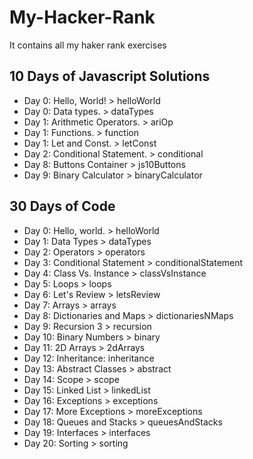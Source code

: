 # My-Hacker-Rank
It contains all my haker rank exercises

## 10 Days of Javascript Solutions
- Day 0: Hello, World! > helloWorld 
- Day 0: Data types. > dataTypes
- Day 1: Arithmetic Operators. > ariOp
- Day 1: Functions. > function
- Day 1: Let and Const. > letConst
- Day 2: Conditional Statement. > conditional
- Day 8: Buttons Container > js10Buttons
- Day 9: Binary Calculator > binaryCalculator

## 30 Days of Code
- Day 0: Hello, world. > helloWorld
- Day 1: Data Types > dataTypes
- Day 2: Operators > operators
- Day 3: Conditional Statement > conditionalStatement
- Day 4: Class Vs. Instance > classVsInstance
- Day 5: Loops > loops
- Day 6: Let's Review > letsReview
- Day 7: Arrays > arrays
- Day 8: Dictionaries and Maps > dictionariesNMaps
- Day 9: Recursion 3 > recursion
- Day 10: Binary Numbers > binary
- Day 11: 2D Arrays > 2dArrays
- Day 12: Inheritance: inheritance
- Day 13: Abstract Classes > abstract
- Day 14: Scope > scope
- Day 15: Linked List > linkedList
- Day 16: Exceptions > exceptions
- Day 17: More Exceptions > moreExceptions
- Day 18: Queues and Stacks > queuesAndStacks
- Day 19: Interfaces > interfaces
- Day 20: Sorting > sorting
